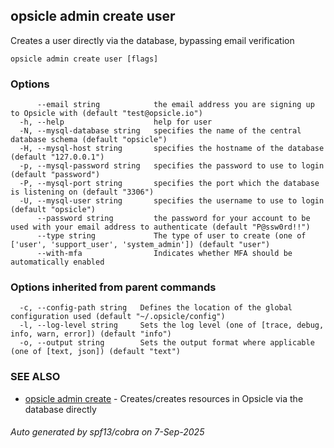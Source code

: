 ## opsicle admin create user

Creates a user directly via the database, bypassing email verification

```
opsicle admin create user [flags]
```

### Options

```
      --email string            the email address you are signing up to Opsicle with (default "test@opsicle.io")
  -h, --help                    help for user
  -N, --mysql-database string   specifies the name of the central database schema (default "opsicle")
  -H, --mysql-host string       specifies the hostname of the database (default "127.0.0.1")
  -p, --mysql-password string   specifies the password to use to login (default "password")
  -P, --mysql-port string       specifies the port which the database is listening on (default "3306")
  -U, --mysql-user string       specifies the username to use to login (default "opsicle")
      --password string         the password for your account to be used with your email address to authenticate (default "P@ssw0rd!!")
      --type string             The type of user to create (one of ['user', 'support_user', 'system_admin']) (default "user")
      --with-mfa                Indicates whether MFA should be automatically enabled
```

### Options inherited from parent commands

```
  -c, --config-path string   Defines the location of the global configuration used (default "~/.opsicle/config")
  -l, --log-level string     Sets the log level (one of [trace, debug, info, warn, error]) (default "info")
  -o, --output string        Sets the output format where applicable (one of [text, json]) (default "text")
```

### SEE ALSO

* [opsicle admin create](cli/opsicle_admin_create.md)	 - Creates/creates resources in Opsicle via the database directly

###### Auto generated by spf13/cobra on 7-Sep-2025
